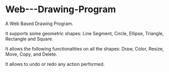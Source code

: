 # Web---Drawing-Program
A Web Based Drawing Program.

It supports some geometric shapes: Line Segment, Circle, Ellipse, Triangle, Rectangle and Square.

It allows the following functionalities on all the shapes: Draw, Color, Resize, Move, Copy, and Delete.

It allows to undo or redo any action performed.
